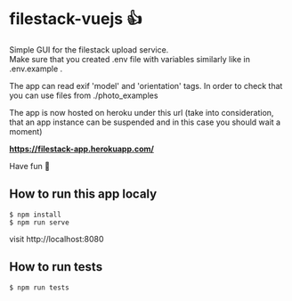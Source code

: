 # filestack-vuejs 👍

Simple GUI for the filestack upload service.
<br>
Make sure that you created .env file with variables similarly like in .env.example .

The app can read exif 'model' and 'orientation' tags. In order to check that you can use files from ./photo_examples

The app is now hosted on heroku under this url (take into consideration, that an app instance can be suspended and in this case you should wait a moment)

**https://filestack-app.herokuapp.com/**

Have fun 🤯

## How to run this app localy
```
$ npm install
$ npm run serve
```
visit http://localhost:8080

## How to run tests
```
$ npm run tests
```
